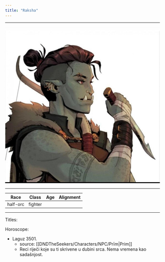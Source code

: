 ```yaml
---
title: "Raksha"
---
```

___
![ ](DNDTheSeekers/images/rakshapic.png)
___
|Race|Class|Age|Alignment|
|---|---|---|---|
|half-orc|fighter|||
___
Titles: 


Horoscope: 
- Laguz 3501. 
	- source: [[DNDTheSeekers/Characters/NPC/Prīm|Prim]]
	- Reci riječi koje su ti skrivene u dubini srca. Nema vremena kao sadašnjost.